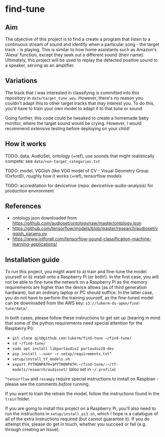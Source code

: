 # find-tune

## Aim

The objective of this project is to find a create a program that listen to a continuous stream of sound and identify when a particular
song - the target track - is playing. This is similar to how home assistants such as Amazon's 'Alexa' function, except they seek out a
different sound (their name). Ultimately, this project will be used to replay the detected positive sound to a speaker, serving as an
amplifier. 


## Variations

The track that I was interested in classifying is committed into this repository in `data/target_tune.wav`. However, there's no reason
you couldn't adapt this to other target tracks that may interest you. To do this, you'd have to train your own model to adapt it to
that tune or sound. 

Going further, this code could be tweaked to create a homemade baby monitor, where the target sound would be crying. However, I would
recommend _extensive_ testing before deploying on your child!


## How it works

TODO: data, AudioSet, ontology (+ref), use sounds that might realistically compete: see `data/non-target_categories.txt`

TODO: model, VGGish (like VGG model of CV - Visual Geometry Group (Oxford)), roughly how it works (+ref), tensorflow models

TODO: accreditation for devicehive (repo: devicehive-audio-analysis) for production environment



## References

  - ontology.json downloaded from https://github.com/audioset/ontology/raw/master/ontology.json
  - https://github.com/tensorflow/models/blob/master/research/audioset/vggish_params.py
  - https://www.iotforall.com/tensorflow-sound-classification-machine-learning-applications/


## Installation guide

To run this project, you might want to a) train and fine-tune the model yourself or b) install onto a Raspberry Pi (or both!).
In the first case, you will not be able to fine-tune the network on a Raspberry Pi as the memory requirements are higher than
the device allows (as of third generation hardware), but an ordinary laptop or PC should suffice. In the latter case, you do 
not have to perform the training yourself, as the fine-tuned model can be downloaded from the AWS key: `s3://lukerm-ds-open/find-tune/data/`.

In both cases, please follow these instructions to get set up (bearing in mind that some of the python requirements need special attention
for the Raspberry Pi):

* `git clone git@github.com:lukerm/find-tune ~/find-tune/` 
* `cd ~/find-tune/`
* `sudo apt install libportaudio2 portaudio19-dev`
* `pip install --user -r setup/requirements.txt`^
* `setup/install_tf_models.sh` 
* `export PYTHONPATH=$PYTHONPATH:~/find-tune/:~/tf-models/research/audioset/` (also set in `~/.profile`)

^`tensorflow` and `resampy` require special instructions to install on Raspbian - please see the comments _before_ running.

If you want to train the retrain the model, follow the instructions found in the `train` folder.

If you are going to install this project on a Raspberry Pi, you'll also need to run the instructions in `setup/install_pi3.sh`, which I hope
is a catalogue of all of the extra instructions required (but cannot guarantee it). If you do attempt this, please do get in touch, whether
you succeed or fail (e.g. through creating an Issue).

